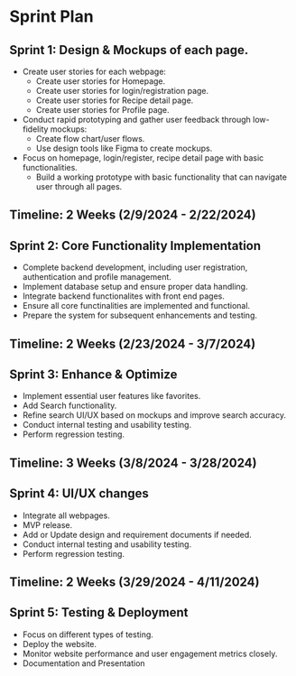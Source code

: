 # Sprint Plan

## Sprint 1: Design & Mockups of each page.
- Create user stories for each webpage:
  - Create user stories for Homepage.
  - Create user stories for login/registration page.
  - Create user stories for Recipe detail page.
  - Create user stories for Profile page.
- Conduct rapid prototyping and gather user feedback through low-fidelity mockups:
  - Create flow chart/user flows.
  - Use design tools like Figma to create mockups.
- Focus on homepage, login/register, recipe detail page with basic functionalities.
  - Build a working prototype with basic functionality that can navigate user through all pages.
 
## Timeline: 2 Weeks (2/9/2024 - 2/22/2024)

## Sprint 2: Core Functionality Implementation
- Complete backend development, including user registration, authentication and profile management.
- Implement database setup and ensure proper data handling.
- Integrate backend functionalites with front end pages.
- Ensure all core functinalities are implemented and functional.
- Prepare the system for subsequent enhancements and testing.

## Timeline: 2 Weeks (2/23/2024 - 3/7/2024)

## Sprint 3: Enhance & Optimize
- Implement essential user features like favorites.
- Add Search functionality.
- Refine search UI/UX based on mockups and improve search accuracy.
- Conduct internal testing and usability testing.
- Perform regression testing.

## Timeline: 3 Weeks (3/8/2024 - 3/28/2024)

## Sprint 4: UI/UX changes
- Integrate all webpages.
- MVP release.
- Add or Update design and requirement documents if needed.
- Conduct internal testing and usability testing.
- Perform regression testing.

## Timeline: 2 Weeks (3/29/2024 - 4/11/2024)

## Sprint 5: Testing & Deployment
- Focus on different types of testing.
- Deploy the website.
- Monitor website performance and user engagement metrics closely.
- Documentation and Presentation
